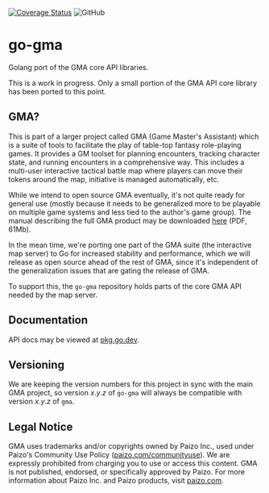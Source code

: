 [![Coverage Status](https://coveralls.io/repos/github/MadScienceZone/go-gma/badge.svg?branch=main)](https://coveralls.io/github/MadScienceZone/go-gma?branch=main)
![GitHub](https://img.shields.io/github/license/MadScienceZone/go-gma)
# go-gma
Golang port of the GMA core API libraries.

This is a work in progress. Only a small portion of the GMA
API core library has been ported to this point.

## GMA?
This is part of a larger project called GMA (Game Master's Assistant)
which is a suite of tools to facilitate the play of table-top fantasy
role-playing games. It provides a GM toolset for planning encounters,
tracking character state, and running encounters in a comprehensive way.
This includes a multi-user interactive tactical battle map where players
can move their tokens around the map, initiative is managed automatically,
etc.

While we intend to open source GMA eventually, it's not quite ready for
general use (mostly because it needs to be generalized more to be playable
on multiple game systems and less tied to the author's game group).
The manual describing the full GMA product may be downloaded 
[here](https://www.madscience.zone/gma/gma.pdf) (PDF, 61Mb).

In the mean time, we're porting one part of the GMA suite (the interactive
map server) to Go for increased stability and performance, which we will 
release as open source ahead of the rest of GMA, since it's independent
of the generalization issues that are gating the release of GMA.

To support this, the `go-gma` repository holds parts of the core GMA API
needed by the map server.


## Documentation
API docs may be viewed at [pkg.go.dev](https://pkg.go.dev/github.com/MadScienceZone/go-gma/v4).

## Versioning
We are keeping the version numbers for this project in sync with
the main GMA project, so version _x_._y_._z_ of `go-gma` will always
be compatible with version _x_._y_._z_ of `gma`.

## Legal Notice
GMA uses trademarks and/or copyrights owned by Paizo Inc., used under Paizo's 
Community Use Policy ([paizo.com/communityuse]()). We are expressly prohibited from 
charging you to use or access this content. GMA is not published, endorsed, or 
specifically approved by Paizo. For more information about Paizo Inc. and Paizo 
products, visit [paizo.com]().
